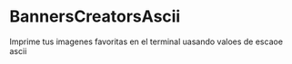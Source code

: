 # BannersCreatorsAscii

Imprime tus imagenes favoritas en el terminal uasando valoes de escaoe ascii
